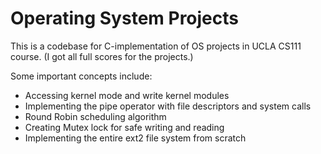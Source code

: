 # Operating System Projects

This is a codebase for C-implementation of OS projects in UCLA CS111 course. (I got all full scores for the projects.)

Some important concepts include:

- Accessing kernel mode and write kernel modules
- Implementing the pipe operator with file descriptors and system calls
- Round Robin scheduling algorithm
- Creating Mutex lock for safe writing and reading
- Implementing the entire ext2 file system from scratch